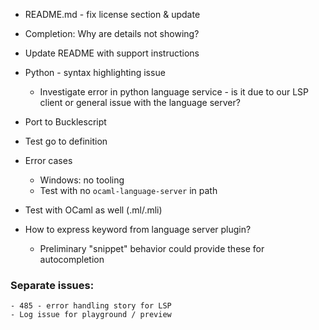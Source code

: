- README.md - fix license section & update
- Completion: Why are details not showing?
- Update README with support instructions

- Python - syntax highlighting issue
    - Investigate error in python language service - is it due to our LSP client or general issue with the language server?

- Port to Bucklescript

- Test go to definition

- Error cases
    - Windows: no tooling
    - Test with no `ocaml-language-server` in path

- Test with OCaml as well (.ml/.mli)

- How to express keyword from language server plugin?
    - Preliminary "snippet" behavior could provide these for autocompletion

### Separate issues:
    - 485 - error handling story for LSP
    - Log issue for playground / preview
